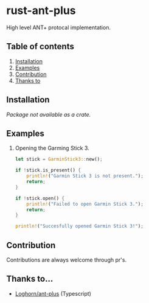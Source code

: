 # rust-ant-plus
High level ANT+ protocal implementation.

## Table of contents
1. [Installation](#installation)
2. [Examples](#examples)
2. [Contribution](#contribution)
3. [Thanks to](#thanks-to)

## Installation
<i>Package not available as a crate.</i>

## Examples
1. Opening the Garming Stick 3.
    ```rust
    let stick = GarminStick3::new();

    if !stick.is_present() {
        println!("Garmin Stick 3 is not present.");
        return;
    }

    if !stick.open() {
        println!("Failed to open Garmin Stick 3.");
        return;
    }

    println!("Succesfully opened Garmin Stick 3!");
    ```

## Contribution
Contributions are always welcome through pr's.

## Thanks to...
- [Loghorn/ant-plus](https://github.com/Loghorn/ant-plus) (Typescript)